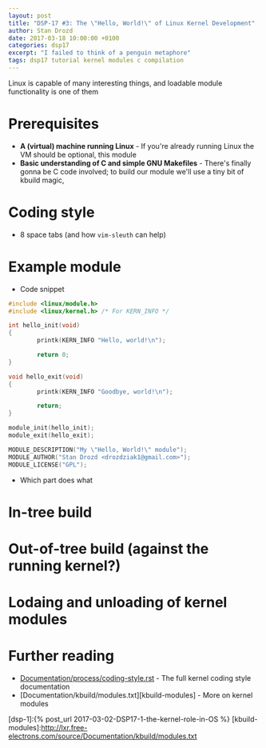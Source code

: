 ```yaml
---
layout: post
title: "DSP-17 #3: The \"Hello, World!\" of Linux Kernel Development"
author: Stan Drozd
date: 2017-03-18 10:00:00 +0100
categories: dsp17
excerpt: "I failed to think of a penguin metaphore"
tags: dsp17 tutorial kernel modules c compilation
---
```

Linux is capable of many interesting things, and loadable module functionality
is one of them

# Prerequisites
* **A (virtual) machine running Linux** - If you're already running Linux the VM
  should be optional, this module 
* **Basic understanding of C and simple GNU Makefiles** - There's finally gonna
  be C code involved; to build our module we'll use a tiny bit of kbuild magic, 

# Coding style
* 8 space tabs (and how `vim-sleuth` can help)

# Example module
* Code snippet

```c
#include <linux/module.h>
#include <linux/kernel.h> /* For KERN_INFO */

int hello_init(void)
{
        printk(KERN_INFO "Hello, world!\n");

        return 0;
}

void hello_exit(void)
{
        printk(KERN_INFO "Goodbye, world!\n");

        return;
}

module_init(hello_init);
module_exit(hello_exit);

MODULE_DESCRIPTION("My \"Hello, World!\" module");
MODULE_AUTHOR("Stan Drozd <drozdziak1@gmail.com>");
MODULE_LICENSE("GPL");

```

* Which part does what


# In-tree build

# Out-of-tree build (against the running kernel?)

# Lodaing and unloading of kernel modules

# Further reading
* [Documentation/process/coding-style.rst][coding-style] - The full kernel
  coding style documentation
* [Documentation/kbuild/modules.txt][kbuild-modules] - More on kernel modules

[coding-style]:http://lxr.free-electrons.com/source/Documentation/process/coding-style.rst
[dsp-1]:{% post_url 2017-03-02-DSP17-1-the-kernel-role-in-OS %}
[kbuild-modules]:http://lxr.free-electrons.com/source/Documentation/kbuild/modules.txt
